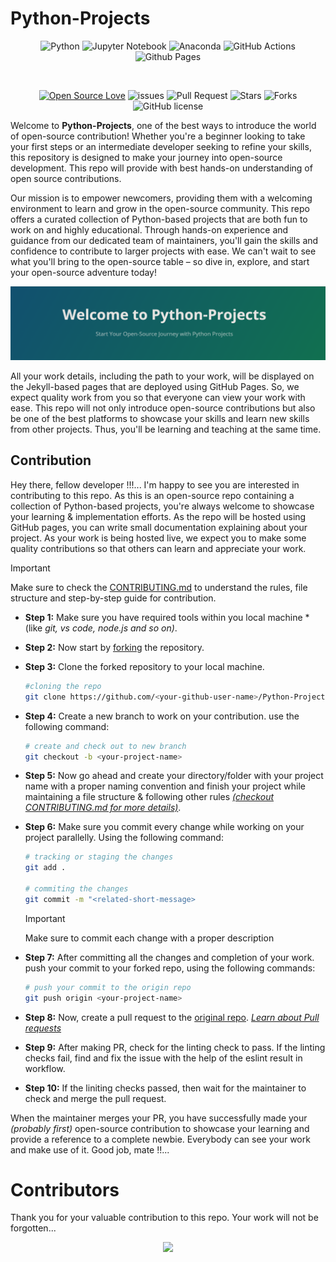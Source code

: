# Python-Projects

<div align="center">

![Python](https://img.shields.io/badge/python-3670A0?style=for-the-badge&logo=python&logoColor=ffdd54)
![Jupyter Notebook](https://img.shields.io/badge/jupyter-%23FA0F00.svg?style=for-the-badge&logo=jupyter&logoColor=white)
![Anaconda](https://img.shields.io/badge/Anaconda-%2344A833.svg?style=for-the-badge&logo=anaconda&logoColor=white)
![GitHub Actions](https://img.shields.io/badge/github%20actions-%232671E5.svg?style=for-the-badge&logo=githubactions&logoColor=white)
![Github Pages](https://img.shields.io/badge/github%20pages-121013?style=for-the-badge&logo=github&logoColor=white)

<br>

[![Open Source Love](https://badges.frapsoft.com/os/v2/open-source.svg?v=103)](https://github.com/Grow-with-Open-Source)
![issues](https://img.shields.io/github/issues/Grow-with-Open-Source/Python-Projects)
![Pull Request](https://img.shields.io/github/issues-pr/Grow-with-Open-Source/Python-Projects)
![Stars](https://img.shields.io/github/stars/Grow-with-Open-Source/Python-Projects?style=flat&logo=github)
![Forks](https://img.shields.io/github/forks/Grow-with-Open-Source/Python-Projects?style=flat&logo=github)
![GitHub license](https://img.shields.io/github/license/Grow-with-Open-Source/Python-Projects.svg?color=blue)

</div>

Welcome to **Python-Projects**, one of the best ways to introduce the world of open-source contribution! Whether you're a beginner looking to take your first steps or an intermediate developer seeking to refine your skills, this repository is designed to make your journey into open-source development. This repo will provide with best hands-on understanding of open source contributions.

Our mission is to empower newcomers, providing them with a welcoming environment to learn and grow in the open-source community. This repo offers a curated collection of Python-based projects that are both fun to work on and highly educational. Through hands-on experience and guidance from our dedicated team of maintainers, you'll gain the skills and confidence to contribute to larger projects with ease. We can't wait to see what you'll bring to the open-source table – so dive in, explore, and start your open-source adventure today!

[![page-cover](assets/img/page-cover.png)](https://grow-with-open-source.github.io/Python-Projects/)

All your work details, including the path to your work, will be displayed on the Jekyll-based pages that are deployed using GitHub Pages. So, we expect quality work from you so that everyone can view your work with ease. This repo will not only introduce open-source contributions but also be one of the best platforms to showcase your skills and learn new skills from other projects. Thus, you'll be learning and teaching at the same time.

## Contribution

Hey there, fellow developer !!!... I'm happy to see you are interested in contributing to this repo. As this is an open-source repo containing a collection of Python-based projects, you're always welcome to showcase your learning & implementation efforts. As the repo will be hosted using GitHub pages, you can write small documentation explaining about your project. As your work is being hosted live, we expect you to make some quality contributions so that others can learn and appreciate your work.

> [!IMPORTANT]
> Make sure to check the [CONTRIBUTING.md](https://github.com/Grow-with-Open-Source/Python-Projects/blob/main/CONTRIBUTING.md "goto CONTRIBUTING.md") to understand the rules, file structure and step-by-step guide for contribution.

- **Step 1:** Make sure you have required tools within you local machine *(like *git, vs code, node.js and so on)*.
- **Step 2:** Now start by [forking](https://github.com/Grow-with-Open-Source/Python-Projects/fork "let's fork the repo") the repository.
- **Step 3:** Clone the forked repository to your local machine.
  ```bash
  #cloning the repo
  git clone https://github.com/<your-github-user-name>/Python-Projects.git
  ```
- **Step 4:** Create a new branch to work on your contribution. use the following command:
  ```bash
  # create and check out to new branch
  git checkout -b <your-project-name>
  ```
- **Step 5:** Now go ahead and create your directory/folder with your project name with a proper naming convention and finish your project while maintaining a file structure & following other rules [*(checkout CONTRIBUTING.md for more details)*](https://github.com/Grow-with-Open-Source/Python-Projects/blob/main/CONTRIBUTING.md#instructions-and-guidelines).
- **Step 6:** Make sure you commit every change while working on your project parallelly. Using the following command:
  ```bash
  # tracking or staging the changes
  git add .
  
  # commiting the changes
  git commit -m "<related-short-message>
  ```

  > [!IMPORTANT]
  > Make sure to commit each change with a proper description
- **Step 7:** After committing all the changes and completion of your work. push your commit to your forked repo, using the following commands:
  ```bash
  # push your commit to the origin repo
  git push origin <your-project-name>
  ```
- **Step 8:** Now, create a pull request to the [original repo](https://github.com/Grow-with-Open-Source/Python-Projects). [*Learn about Pull requests*](https://docs.github.com/articles/using-pull-requests "official GitHub documentation")
- **Step 9:** After making PR, check for the linting check to pass. If the linting checks fail, find and fix the issue with the help of the eslint result in workflow.
- **Step 10:** If the liniting checks passed, then wait for the maintainer to check and merge the pull request.

When the maintainer merges your PR, you have successfully made your *(probably first)* open-source contribution to showcase your learning and provide a reference to a complete newbie. Everybody can see your work and make use of it. Good job, mate !!...

# Contributors

Thank you for your valuable contribution to this repo. Your work will not be forgotten...

<div align="center">
  <a href = "https://github.com/Grow-with-Open-Source/Python-Projects/graphs/contributors">
    <img src = "https://contrib.rocks/image?repo=Grow-with-Open-Source/Python-Projects"/>
  </a>
</div>
